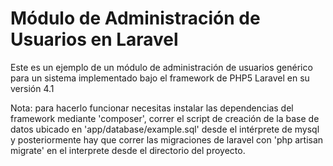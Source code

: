 Módulo de Administración de Usuarios en Laravel
===============================================

Este es un ejemplo de un módulo de administración de usuarios genérico para un sistema implementado bajo el framework de PHP5 Laravel en su versión 4.1

Nota: para hacerlo funcionar necesitas instalar las dependencias del framework mediante 'composer', correr el script de creación de la base de datos ubicado en 'app/database/example.sql' desde el intérprete de mysql y posteriormente hay que correr las migraciones de laravel con 'php artisan migrate' en el interprete desde el directorio del proyecto.